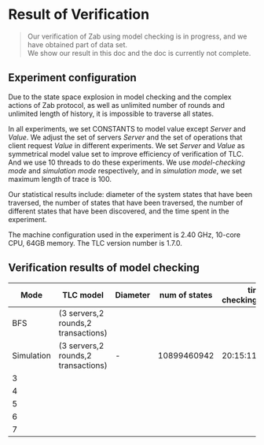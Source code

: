 # Result of Verification
> Our verification of Zab using model checking is in progress, and we have obtained part of data set.  
> We show our result in this doc and the doc is currently not complete. 

## Experiment configuration
Due to the state space explosion in model checking and the complex actions of Zab protocol, as well as unlimited number of rounds and unlimited length of history, it is impossible to traverse all states.

In all experiments, we set CONSTANTS to model value except *Server* and *Value*. We adjust the set of servers *Server* and the set of operations that client request *Value* in different experiments. We set *Server* and *Value* as symmetrical model value set to improve efficiency of verification of TLC. And we use 10 threads to do these experiments. We use *model-checking mode* and *simulation mode* respectively, and in *simulation mode*, we set maximum length of trace is 100.  

Our statistical results include: diameter of the system states that have been traversed, the number of states that have been traversed, the number of different states that have been discovered, and the time spent in the experiment.

The machine configuration used in the experiment is 2.40 GHz, 10-core CPU, 64GB memory. The TLC version number is 1.7.0.

## Verification results of model checking  
|  Mode  |     TLC model         |    Diameter   |     num of states  | time of checking(hh:mm:ss)   |
| ----- | ---------------------- | ------------- | ------------------ | ---------------------------- |
| BFS   | (3 servers,2 rounds,2 transactions)    |             |       |  |
| Simulation | (3 servers,2 rounds,2 transactions)   |    -   |  10899460942  | 20:15:11  |
| 3     |   |        |    |  |
| 4     |                         |         |   |    |
| 5     |                |        |     |   |
| 6     |                         |      |     |  |
| 7     |         |         |    |      |